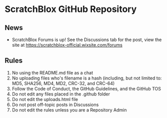 # ScratchBlox GitHub Repository

## News
- ScratchBlox Forums is up! See the Discussions tab for the post, view the site at https://scratchblox-official.wixsite.com/forums

## Rules
1. No using the README.md file as a chat
2. No uploading files who's filename is a hash (including, but not limited to: MD5, SHA256, MD4, MD2, CRC-32, and CRC-64)
3. Follow the Code of Conduct, the GitHub Guidelines, and the GitHub TOS
4. Do not edit any files placed in the .github folder
5. Do not edit the uploads.html file
6. Do not post off-topic posts in Discussions
7. Do not edit the rules unless you are a Repository Admin 
